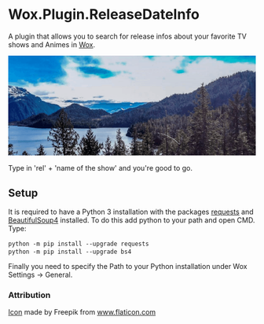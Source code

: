 # Wox.Plugin.ReleaseDateInfo

A plugin that allows you to search for release infos about your favorite TV shows and Animes in [Wox](http://getwox.com).

![Demo](demo.gif)

Type in 'rel' + 'name of the show' and you're good to go.

## Setup

It is required to have a Python 3 installation with the packages [requests](http://docs.python-requests.org/en/master/) and [BeautifulSoup4](https://www.crummy.com/software/BeautifulSoup/bs4/doc/) installed.
To do this add python to your path and open CMD. Type:
```
python -m pip install --upgrade requests
python -m pip install --upgrade bs4
```
Finally you need to specify the Path to your Python installation under Wox Settings -> General.

### Attribution
[Icon](Images/icon.png) made by Freepik from www.flaticon.com
